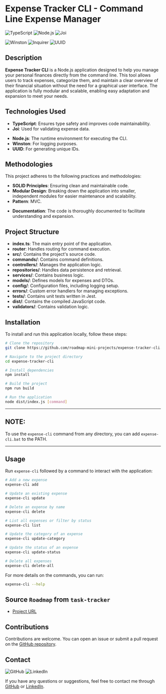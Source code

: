 # Expense Tracker CLI - Command Line Expense Manager

![TypeScript](https://img.shields.io/badge/TypeScript-007ACC?style=for-the-badge&logo=typescript&logoColor=white)
![Node.js](https://img.shields.io/badge/Node.js-339933?style=for-the-badge&logo=node.js&logoColor=white)
![Joi](https://img.shields.io/badge/Joi-8B8B8B?style=for-the-badge&logo=joi&logoColor=white)

<!-- ![Jest](https://img.shields.io/badge/Jest-C21325?style=for-the-badge&logo=jest&logoColor=white) -->

![Winston](https://img.shields.io/badge/Winston-1D1D1D?style=for-the-badge&logo=winston&logoColor=white)
![Inquirer](https://img.shields.io/badge/Inquirer-1D1D1D?style=for-the-badge&logo=inquirer&logoColor=white)
![UUID](https://img.shields.io/badge/UUID-4E4E4E?style=for-the-badge&logo=uuid&logoColor=white)

## Description

**Expense Tracker CLI** is a Node.js application designed to help you manage your personal finances directly from the command line. This tool allows users to track expenses, categorize them, and maintain a clear overview of their financial situation without the need for a graphical user interface. The application is fully modular and scalable, enabling easy adaptation and expansion to meet your needs.

## Technologies Used

- **TypeScript**: Ensures type safety and improves code maintainability.
- **Joi**: Used for validating expense data.
<!-- - **Jest**: A testing framework to ensure the robustness of the application. -->
- **Node.js**: The runtime environment for executing the CLI.
- **Winston**: For logging purposes.
- **UUID**: For generating unique IDs.

## Methodologies

This project adheres to the following practices and methodologies:

- **SOLID Principles**: Ensuring clean and maintainable code.
- **Modular Design**: Breaking down the application into smaller, independent modules for easier maintenance and scalability.
- **Pattern**: MVC.
<!-- - **Testing with Jest**: Each critical function is accompanied by unit tests to verify correct functionality. -->
- **Documentation**: The code is thoroughly documented to facilitate understanding and expansion.

## Project Structure

- **index.ts**: The main entry point of the application.
- **router**: Handles routing for command execution.
- **src/**: Contains the project's source code.
- **commands/**: Contains command definitions.
- **controllers/**: Manages the application logic.
- **repositories/**: Handles data persistence and retrieval.
- **services/**: Contains business logic.
- **models/**: Defines models for expenses and DTOs.
- **config/**: Configuration files, including logging setup.
- **errors/**: Custom error handlers for managing exceptions.
- **tests/**: Contains unit tests written in Jest.
- **dist/**: Contains the compiled JavaScript code.
- **validators/**: Contains validation logic.

## Installation

To install and run this application locally, follow these steps:

```bash
# Clone the repository
git clone https://github.com/roadmap-mini-projects/expense-tracker-cli.git

# Navigate to the project directory
cd expense-tracker-cli

# Install dependencies
npm install

# Build the project
npm run build

# Run the application
node dist/index.js [command]
```

---

## NOTE:

To use the `expense-cli` command from any directory, you can add `expense-cli.bat` to the PATH.

---

## Usage

Run `expense-cli` followed by a command to interact with the application:

```bash
# Add a new expense
expense-cli add

# Update an existing expense
expense-cli update

# Delete an expense by name
expense-cli delete

# List all expenses or filter by status
expense-cli list

# Update the category of an expense
expense-cli update-category

# Update the status of an expense
expense-cli update-status

# Delete all expenses
expense-cli delete-all
```

For more details on the commands, you can run:

```bash
expense-cli --help
```

## Source `Roadmap` from `task-tracker`

- [Project URL](https://roadmap.sh/projects/expense-tracker)
<!-- - [Solution in Roadmap](https://roadmap.sh/projects/task-tracker/solutions?u=66bbc7704e7fe8964e18278f) -->

## Contributions

Contributions are welcome. You can open an issue or submit a pull request on the [GitHub repository](https://github.com/roadmap-mini-projects/expense-tracker-cli.git).

## Contact

![GitHub](https://img.shields.io/badge/GitHub-solideomyers-181717?style=for-the-badge&logo=github)
![LinkedIn](https://img.shields.io/badge/LinkedIn-franciscomyers-0A66C2?style=for-the-badge&logo=linkedin&logoColor=white)

If you have any questions or suggestions, feel free to contact me through [GitHub](https://github.com/solideomyers) or [LinkedIn](https://www.linkedin.com/in/franciscomyers/).
